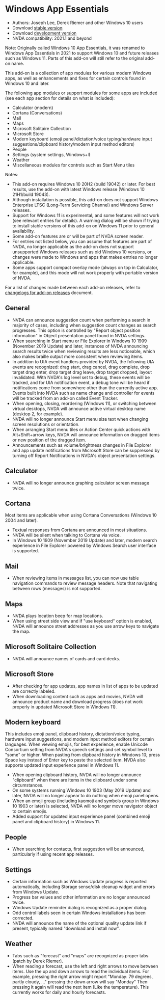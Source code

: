 # Windows App Essentials

* Authors: Joseph Lee, Derek Riemer and other Windows 10 users
* Download [stable version][1]
* Download [development version][2]
* NVDA compatibility: 2021.1 and beyond

Note: Originally called Windows 10 App Essentials, it was renamed to Windows App Essentials in 2021 to support Windows 10 and future releases such as Windows 11. Parts of this add-on will still refer to the original add-on name.

This add-on is a collection of app modules for various modern Windows apps, as well as enhancements and fixes for certain controls found in Windows 10 and later.

The following app modules or support modules for some apps are included (see each app section for details on what is included):

* Calculator (modern)
* Cortana (Conversations)
* Mail
* Maps
* Microsoft Solitaire Collection
* Microsoft Store
* Modern keyboard (emoji panel/dictation/voice typing/hardware input suggestions/clipboard history/modern input method editors)
* People
* Settings (system settings, Windows+I)
* Weather
* Miscellaneous modules for controls such as Start Menu tiles

Notes:

* This add-on requires Windows 10 20H2 (build 19042) or later. For best results, use the add-on with latest Windows release (Windows 10 21H1/build 19043).
* Although installation is possible, this add-on does not support Windows Enterprise LTSC (Long-Term Servicing Channel) and Windows Server releases.
* Support for Windows 11 is experimental, and some features will not work (see relevant entries for details). A warning dialog will be shown if trying to install stable versions of this add-on on Windows 11 prior to general availability.
* Some add-on features are or will be part of NVDA screen reader.
* For entries not listed below, you can assume that features are part of NVDA, no longer applicable as the add-on does not support unsupported Windows releases such as old Windows 10 versions, or changes were made to Windows and apps that makes entries no longer applicable.
* Some apps support compact overlay mode (always on top in Calculator, for example), and this mode will not work properly with portable version of NVDA.

For a list of changes made between each add-on releases, refer to [changelogs for add-on releases][3] document.

## General

* NVDA can announce suggestion count when performing a search in majority of cases, including when suggestion count changes as search progresses. This option is controlled by "Report object position information" in Object presentation panel found in NVDA settings.
* When searching in Start menu or File Explorer in Windows 10 1909 (November 2019 Update) and later, instances of NVDA announcing search results twice when reviewing results are less noticeable, which also makes braille output more consistent when reviewing items.
* In addition to UIA event handlers provided by NVDA, the following UIA events are recognized: drag start, drag cancel, drag complete, drop target drag enter, drop target drag leave, drop target dropped, layout invalidated. With NVDA's log level set to debug, these events will be tracked, and for UIA notification event, a debug tone will be heard if notifications come from somewhere other than the currently active app. Events built into NVDA such as name change and controller for events will be tracked from an add-on called Event Tracker.
* When opening, closing, reordering (Windows 11), or switching between virtual desktops, NVDA will announce active virtual desktop name (desktop 2, for example).
* NVDA will no longer announce Start menu size text when changing screen resolutions or orientation.
* When arranging Start menu tiles or Action Center quick actions with Alt+Shift+arrow keys, NVDA will announce information on dragged items or new position of the dragged item.
* Announcements such as volume/brightness changes in File Explorer and app update notifications from Microsoft Store can be suppressed by turning off Report Notifications in NVDA's object presentation settings.

## Calculator

* NVDA will no longer announce graphing calculator screen message twice.

## Cortana

Most items are applicable when using Cortana Conversations (Windows 10 2004 and later).

* Textual responses from Cortana are announced in most situations.
* NVDA will be silent when talking to Cortana via voice.
* In Windows 10 1909 (November 2019 Update) and later, modern search experience in File Explorer powered by Windows Search user interface is supported.

## Mail

* When reviewing items in messages list, you can now use table navigation commands to review message headers. Note that navigating between rows (messages) is not supported.

## Maps

* NVDA plays location beep for map locations.
* When using street side view and if "use keyboard" option is enabled, NVDA will announce street addresses as you use arrow keys to navigate the map.

## Microsoft Solitaire Collection

* NVDA will announce names of cards and card decks.

## Microsoft Store

* After checking for app updates, app names in list of apps to be updated are correctly labeled.
* When downloading content such as apps and movies, NVDA will announce product name and download progress (does not work properly in updated Microsoft Store in Windows 11).

## Modern keyboard

This includes emoji panel, clipboard history, dictation/voice typing, hardware input suggestions, and modern input method editors for certain languages. When viewing emojis, for best experience, enable Unicode Consortium setting from NVDA's speech settings and set symbol level to "some" or higher. When pasting from clipboard history in Windows 10, press Space key instead of Enter key to paste the selected item. NVDA also supports updated input experience panel in Windows 11.

* When opening clipboard history, NVDA will no longer announce "clipboard" when there are items in the clipboard under some circumstances.
* On some systems running Windows 10 1903 (May 2019 Update) and later, NVDA will no longer appear to do nothing when emoji panel opens.
* When an emoji group (including kaomoji and symbols group in Windows 10 1903 or later) is selected, NVDA will no longer move navigator object to certain emojis.
* Added support for updated input experience panel (combined emoji panel and clipboard history) in Windows 11.

## People

* When searching for contacts, first suggestion will be announced, particularly if using recent app releases.

## Settings

* Certain information such as Windows Update progress is reported automatically, including Storage sense/disk cleanup widget and errors from Windows Update.
* Progress bar values and other information are no longer announced twice.
* Windows Update reminder dialog is recognized as a proper dialog.
* Odd control labels seen in certain Windows installations has been corrected.
* NVDA will announce the name of the optional quality update link if present, typically named "download and install now".

## Weather

* Tabs such as "forecast" and "maps" are recognized as proper tabs (patch by Derek Riemer).
* When reading a forecast, use the left and right arrows to move between items. Use the up and down arrows to read the individual items. For example, pressing the right arrow might report "Monday: 79 degrees, partly cloudy, ..." pressing the down arrow will say "Monday" Then pressing it again will read the next item (Like the temperature). This currently works for daily and hourly forecasts.

[1]: https://addons.nvda-project.org/files/get.php?file=w10

[2]: https://addons.nvda-project.org/files/get.php?file=w10-dev

[3]: https://github.com/josephsl/wintenapps/wiki/w10changelog
